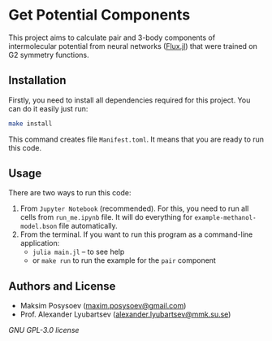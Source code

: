 # Get Potential Components

This project aims to calculate pair and 3-body components of intermolecular potential from neural networks ([Flux.jl](https://fluxml.ai/)) that were trained on G2 symmetry functions.

## Installation

Firstly, you need to install all dependencies required for this project. You can do it easily just run:

```bash
make install
```

This command creates file `Manifest.toml`. It means that you are ready to run this code.

## Usage

There are two ways to run this code:

1. From `Jupyter Notebook` (recommended). For this, you need to run all cells from `run_me.ipynb` file. It will do everything for `example-methanol-model.bson` file automatically.
2. From the terminal. If you want to run this program as a command-line application:
   - `julia main.jl` – to see help
   - or `make run` to run the example for the `pair` component

## Authors and License

- Maksim Posysoev (<maxim.posysoev@gmail.com>)
- Prof. Alexander Lyubartsev (<alexander.lyubartsev@mmk.su.se>)

*GNU GPL-3.0 license*
